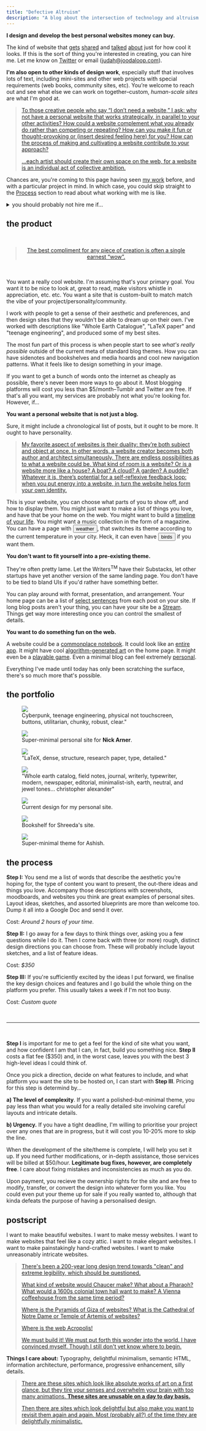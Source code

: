```yaml
---
title: "Defective Altruism"
description: "A blog about the intersection of technology and altruism."
---
```


**I design and develop the best personal websites money can buy.**

The kind of website that [gets](https://twitter.com/Nexuist/status/1709682570584100902) [shared](https://twitter.com/freeshreeda/status/1668389564799504386) and [talked]((https://twitter.com/ctjlewis/status/1765236779576340951)) [about](https://twitter.com/krishnanrohit/status/1716325944326021391) just for how cool it looks. If this is the sort of thing you're interested in creating, you can hire me. Let me know on [Twitter](https://twitter.com/joodalooped) or email (judah@joodaloop.com). 

**I'm also open to other kinds of design work**, especially stuff that involves lots of text, including mini-sites and other web projects with special requirements (web books, community sites, etc). You’re welcome to reach out and see what else we can work on together–custom, *human-scale sites* are what I'm good at.

<blockquote><a href="https://thecreativeindependent.com/essays/laurel-schwulst-my-website-is-a-shifting-house-next-to-a-river-of-knowledge-what-could-yours-be/"> <p>To those creative people who say “I don’t need a website,” I ask: why not have a personal website that works strategically, in parallel to your other activities? How could a website complement what you already do rather than competing or repeating? How can you make it fun or thought-provoking or (insert desired feeling here) for you? How can the process of making and cultivating a website contribute to your approach? </p>
<p> ...each artist should create their own space on the web, for a website is an individual act of collective ambition. </p>
</a> </blockquote>

Chances are, you're coming to this page having seen [my work](#the-portfolio) before, and with a particular project in mind. In which case, you could skip straight to the [Process](#the-process) section to read about what working with me is like. 

<details>
    <summary>you should probably not hire me if...</summary>
    <p> Your project requires a bunch of custom animations, sleek gradients or complicated transitions. </p>
    <p> If you want a landing page that works like <a href="https://www.dagusa.com/">every other landing page</a> out there. Please just buy one of the hundreds of templates, lots of them are free too.</p>
    <p> If you want a site that <a href="https://alvarotrigo.com/blog/what-is-scroll-hijacking/">scrolljacks</a> it's readers. </p>
    <p>  If you're trying to make something "really fancy", instead of an atypical, purposeful, content-first site. </p>
    <p>  If you have no idea what you want apart from "a website", and aren't willing to spend time thinking about it. <b>A personal website is <i>your</i> website</b>, I can't conjure one out of thin air. I will help you figure things out, but please come in with concrete desires and preferences.</p>
</details>

<!-- I'm good at this because I spend unreasonable amounts of time thinking, looking at, and putting together websites for *people*. I've written about my <a href="https://type.joodaloop.com">understanding of typography</a>, the <a href="https://joodaloop.com/add-to-a-site">possibility space of personal websites</a>, the <a href="https://html.joodaloop.com">details of HTML</a> itself, what it takes to <a href="https://joodaloop.com/what-it-takes">make a good site</a>, and all the <a href="https://sites.joodaloop.com">Sites I Want To Make</a>. Yeah, I take this more seriously than I should, but we all have our indulgences. -->


## the product

<blockquote style="margin: 3rem 1.5rem; text-align: center;"><a href="https://x.com/poetofgrindset/status/1732090158487568893"> The best compliment for any piece of creation is often a single earnest “wow”.</a> </blockquote>

You want a really cool website. I'm assuming that's your primary goal. You want it to be nice to look at, great to read, make visitors whistle in appreciation, etc. etc. You want a site that is custom-built to match match the vibe of your project/personality/community. 

I work with people to get a sense of their aesthetic and preferences, and then design sites that they wouldn't be able to dream up on their own. I've worked with descriptions like "Whole Earth Catalogue", "LaTeX paper" and "teenage engineering", and produced some of my best sites. 

<!-- *I believe this is a repeatable process.* Your website can be as good as the best in the world. https://twitter.com/joodaloop/status/1654565087439380480)-->

The most fun part of this process is when people start to see *what's really possible* outside of the current meta of standard blog themes. How you can have sidenotes and bookshelves and media hoards and cool new navigation patterns. What it feels like to design something in your image.

If you want to get a bunch of words onto the internet as cheaply as possible, there's never been more ways to go about it. Most blogging platforms will cost you less than $5/month–Tumblr and Twitter are free. If that's all you want, my services are probably not what you're looking for. However, if...  

**You want a personal website that is not just a blog.**

Sure, it might include a chronological list of posts, but it ought to be more. It ought to have personality. 

> [My favorite aspect of websites is their duality: they’re both subject and object at once. In other words, a website creator becomes both author and architect simultaneously. There are endless possibilities as to what a website could be. What kind of room is a website? Or is a website more like a house? A boat? A cloud? A garden? A puddle? Whatever it is, there’s potential for a self-reflexive feedback loop: when you put energy into a website, in turn the website helps form your own identity.](https://thecreativeindependent.com/essays/laurel-schwulst-my-website-is-a-shifting-house-next-to-a-river-of-knowledge-what-could-yours-be/)

This is your website, you can choose what parts of you to show off, and how to display them. You might just want to make a list of things you love, and have that be your home on the web. You might want to build a [timeline of your life](https://colly.com/). You might want a music collection in the form of a magazine. You can have a page with <button onclick="activateRain()">weather</button>, that switches its theme according to the current temperature in your city. Heck, it can even have <button onclick="activateBirds()">birds</button> if you want them.


**You don't want to fit yourself into a pre-existing theme.**

They're often pretty lame. Let the Writers<sup>TM</sup> have their Substacks, let other startups have yet another version of the same landing page. You don't have to be tied to bland UIs if you'd rather have something better. 

You can play around with format, presentation, and arrangement. Your home page can be a list of [select sentences](https://web.archive.org/web/20230326061757/https://www.robinrendle.com/) from each post on your site. If long blog posts aren't your thing, you can have your site be a [Stream](https://streams.place). Things get way more interesting once you can control the smallest of details.

**You want to do something fun on the web.**

A website could be a [commonplace notebook](https://piperhaywood.com/). It could look like an [entire app](https://brianlovin.com/). It might have cool [algorithm-generated art](https://tbts.tl/) on the home page. It might even be a [playable game](https://nateparrott.com/). Even a minimal blog can feel extremely [personal](https://manuelmoreale.com/).

Everything I've made until today has only been scratching the surface, there's so much more that's possible.

<!-- But in each of these examples...**the people who built them are people who are good at making sites.** 

They’ve been designing, writing code, and thinking about websites for years, decades even. *They know what they want, and what’s possible.* They spent months fiddling with their sites, bringing them closer to their imagined ideal, to a state that fills visitors with a sense of delighted admiration.  -->


## the portfolio

<div class=portfolio>
            <figure class=broad>
                <a href="https://atroyn.netlify.app"> <img src=/media/anton-2.jpg> </a>
            <figcaption> Cyberpunk, teenage engineering, physical not touchscreen, buttons, utilitarian, chunky, robust, clear." </figcaption>
            </figure>
            <!-- <figure class=broad>
                <a href="https://atroyn.netlify.app"> <img style="filter: brightness(106%)" src=/media/anton-1.jpg> </a>
                <figcaption> Light mode for Anton's site. </figcaption>
            </figure> -->
            <figure class=broad>
                <a href="https://nickarner.com"> <img src=/media/narner.png> </a>
                <figcaption> Super-minimal personal site for <b>Nick Arner</b>. </figcaption>
            </figure>
            <!-- <figure class=broad>
               <a href="https://jihad.house"> <img src=/media/jihad-book.png> </a>
                <figcaption> Super-minimal theme for Ashish. </figcaption>
            </figure> -->
            <figure class=broad>
                <a href="https://pradyu.netlify.app"> <img src=/media/pradyu-1.jpg> </a>
                <figcaption> "LaTeX, dense, structure, research paper, type, detailed." </figcaption>
            </figure>
            <!-- <figure class=broad>
                <a href="https://measureformeasure.co"> <img src=/media/mfm.png> </a>
                <figcaption> <b>Measure for Measure</b>, a blog about science history." </figcaption>
            </figure> -->
            <!-- <figure class=broad>
                <a href="https://streams.place"> 
                    <video autoplay muted loop=infinite>
                        <source src="/media/streams.mp4" type="video/mp4">
                    </video>
                </a>
                <figcaption> "Home page for <b>streams.place</b>, a micro-blogging platform." </figcaption>
            </figure> -->
             <figure class=broad>
                <a href="https://shreedasegan.com"> <img src=/media/shreeda-1.jpg> </a>
                <figcaption> "Whole earth catalog, field notes, journal, writerly, typewriter, modern, newspaper, editorial, minimalist-ish, earth, neutral, and jewel tones… christopher alexander" </figcaption>
            </figure>
            <!-- <figure class=broad>
               <a href="https://v1.joodaloop.com"> <img src=/media/joodaloop-4.jpg> </a>
                <figcaption> v1 of my personal site, had snowflakes, three columns, and a hidden dark mode feature. </figcaption>
            </figure> -->
            <figure class=broad>
                <a href="https://joodaloop.com"> <img src=/media/joodaloop.png> </a>
                <figcaption> Current design for my personal site. </figcaption>
            </figure>
            <figure class=broad>
               <a href="https://shreedasegan.com"> <img src=/media/shreeda-2.jpg> </a>
                <figcaption class=last> Bookshelf for Shreeda's site. </figcaption>
            </figure>
            <figure class=broad>
               <a href="https://gapat.netlify.app"> <img src=/media/gapat-1.jpg> </a>
                <figcaption> Super-minimal theme for Ashish. </figcaption>
            </figure>
        </div>  


<!-- ## the problem

There's no way you could get something that cool built. You can't afford to go through the trouble of finding and hiring a designer, only to find and hire a developer, and hope they both work together well enough to make you something worth paying for. 

<details> 
    <summary> a brief rant on the state of the modern web </summary>
    <p>The web is full of mediocre websites. The most popular kind of templates out there are tired variations of the same landing page, Linktree profiles, and blog themes. There's nothing *wrong* with these templates, they're useful, always in demand, and often provided for free. </p>
    <p> And lots of people don't care about this Medium-ification of the web, the homogeneity of fonts and color schemes and home pages. They "get the job done", so to speak. Some people drink the crystal chalice Kool-Aid.</p>
    <p> But I (and maybe you, too) believe that default form of the modern webpage–a single column of text–is largely a relic of the typewriter era, and a failure of imagination. You can tell when someone's made something for themselves, and when it's just another general-use theme thrown onto the growing pile. </p>
    <p> To want more from a website is something of a pretentious act. It's not very rational to work on bespoke layouts. To care that even the simplest of black/white pages have a bit of soul to them. It's not exactly logical; but it is understandable. Because once you've glimpsed the possibilities of the web, it's hard to go back to cookie-cutter templates. </p>
</details>

There goes your hopes of having a site that matched the vibe of your project/personality/community. You've almost resigned to making do with yet another free template, or some kind of variation of a paid one. 

**But you don't have to.**

I work with people to get a sense of their aesthetic and preferences, and then design sites that they wouldn't be able to dream up on their own. I've worked with descriptions like "Whole Earth Catalogue", "[LaTeX paper](https://twitter.com/joodaloop/status/1654565087439380480)" and "teenage engineering", and produced some of my best sites. *I believe this is a repeatable process.* Your website can be as good as the best in the world.

The most fun part of this whole process is when people start to see *what's really possible* outside of the current meta of standard blog themes. How you can have sidenotes and bookshelves and media hoards and cool new navigation patterns. What it feels like to design something in your image.
 -->

## the process

**Step I:** You send me a list of words that describe the aesthetic you’re hoping for, the type of content you want to present, the out-there ideas and things you love. Accompany those descriptions with screenshots, moodboards, and websites you think are great examples of personal sites. Layout ideas, sketches, and assorted blueprints are more than welcome too. Dump it all into a Google Doc and send it over.

Cost: *Around 2 hours of your time.*

**Step II:** I go away for a few days to think things over, asking you a few questions while I do it. Then I come back with three (or more) rough, distinct design directions you can choose from. These will probably include layout sketches, and a list of feature ideas. 

Cost: *$350*

**Step III:** If you're sufficiently excited by the ideas I put forward, we finalise the key design choices and features and I go build the whole thing on the platform you prefer. This usually takes a week if I'm not too busy.

Cost: *Custom quote*

<br>

---

<br>

**Step I** is important for me to get a feel for the kind of site what you want, and how confident I am that I can, in fact, build you something nice. **Step II** costs a flat fee ($350) and, in the worst case, leaves you with the best 3 high-level ideas I could think of. 

Once you pick a direction, decide on what features to include, and what platform you want the site to be hosted on, I can start with **Step III**. Pricing for this step is determind by...

**a) The level of complexity**. If you want a polished-but-minimal theme, you pay less than what you would for a really detailed site involving careful layouts and intricate details. 

<!-- As an example, [joodaloop.com](https://joodaloop.com) would cost around ~$1500, while [shreedasegan.com](https://shreedasegan.com) would be worth over $2500. -->

**b) Urgency.** If you have a tight deadline, I'm willing to prioritise your project over any ones that are in progress, but it will cost you 10-20% more to skip the line. 

When the development of the site/theme is complete, I will help you set it up. If you need further modifications, or in-depth assistance, those services will be billed at $50/hour.  **Legitimate bug fixes, however, are completely free**. I care about fixing mistakes and inconsistencies as much as you do. 

Upon payment, you recieve the ownership rights for the site and are free to modify, transfer, or convert the design into whatever form you like. You could even put your theme up for sale if you really wanted to, although that kinda defeats the purpose of having a personalised design.


<!-- 
Part of what I do is helping you figure out what you want/need, but it's good to have some sort of plan coming in. Technical proficiency is preferred–I think being able to edit your own website is a skill worth developing–but not necessary. 

I enjoy working with people who want to build a real home for themselves on the web; more than just the standard blog. It also helps if you have a variety of content to work with. Layout ideas, sketches, and assorted blueprints are more than welcome as inputs to the process.
 -->

<!-- 
The second big factor is the platform you want the site to be built for. I have baselines for each platform that reflect the ease-of-development for each of them:

| Platform | Base price |
|-|-|
| Single-page site | $500+ |
| Static site (Hugo, Eleventy) | $1000+ |
| Ghost/Wordpress | $2000+ | -->

<!-- These are only base prices, it's still possible for say, a static site with high complexity to cost as much as a simpler Wordpress site. For example, [Anton's Hugo site](https://anton.netlify.app) cost much less (~$2000) than it would have if he had wanted a Wordpress theme (upwards of $3000). -->

<!-- 
At the moment, there are some things that I do really well, which makes me suited to particular kinds of design work. Here’s a quick summary of the main skills.

**Typography:** I am singularly obsessed with the art of arranging type on screens, perhaps infamously so. Most sane people do not care about the difference between ` line-height: 1.44em ` and ` line-height: 1.45em ` , but this is the kind of thing that keeps me up at night. 

**Semantic HTML:** There are a 142 different tags in the official list of HTML elements. Each of them has an intended purpose, and offers specific, useful functionality. Again, many people might not know that the `details` element exists, let alone what it’s meant to be used for, but I think it's worth caring about.

**Desire-shaping + raw ideas:** If you don't know what's possible on the web, I'm happy to do that part for you. It's around 70% of the value that I do provide. You give me broad descriptions and preferences, I supply the ideas and/or give shape to yours.

**Speed + quality:** I consider them to be near-synonymous. I believe that a 99/100 PageSpeed score is a bare minimum, and work on getting it [even better](https://twitter.com/joodaloop/status/1655923954790416392?s=20). I polish corners and debug layouts across devices more obsessively than I should. 

I like when sites are usable on mid-market devices, and follow the ideas of progressive enhancement whenever I can. 
 -->






## postscript


I want to make beautiful websites. I want to make messy websites. I want to make websites that feel like a cozy attic. I want to make elegant websites. I want to make painstakingly hand-crafted websites. I want to make unreasonably intricate websites. 

<blockquote>
    <a href="https://twitter.com/simonsarris/status/1558083935208448000"><p>There's been a 200-year long design trend towards "clean" and extreme legibility, which should be questioned.</p>
    <p>What kind of website would Chaucer make? What about a Pharaoh? What would a 1600s colonial town hall want to make? A Vienna coffeehouse from the same time period?</p>
    <p> Where is the Pyramids of Giza of websites? What is the Cathedral of Notre Dame or Temple of Artemis of websites?</p>
    <p>Where is the web Acropolis!</p>
    <p>We must build it! We must put forth this wonder into the world. I have convinced myself. Though I still don't yet know where to begin.</p></a>
</blockquote>

**Things I care about:** Typography, delightful minimalism, semantic HTML, information architecture, performance, progressive enhancement, silly details. 

<blockquote>
    <a href="https://streams.place/a_bhiman/drops/145963296710867"><p>There are these sites which look like absolute works of art on a first glance, but they tire your senses and overwhelm your brain with too many animations. <b>These sites are unusable on a day to day basis.</b><p>Then there are sites which look delightful but also make you want to revisit them again and again. Most (probably all?) of the time they are delightfully minimalistic.</p></a>
</blockquote>

<!-- 

I am also open to less intensive projects, like **typographical audits** for existing websites. Here, I look at your site, and inspect all the headings, tables, paragraphs, and font choices. I then suggest any improvements I can think of, and implement them if necessary. 

I also do quick **re-skins** of existing themes. Send me a theme you’re using/want to use, along with a list of aesthetic cues, and I’ll change up the necessary stylesheets. 

One of my current projects involves designing a Hugo theme to put **books on the web**. So if you're looking for a way to publish long-form writing that goes beyond regular blog posts, I'd probably love to work with you. 

In general, if your project is attempting a **novel approach** to displaying information on the web, I'm likely to be interested. -->

